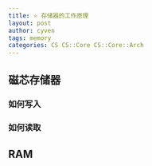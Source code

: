 ```yaml
---
title: ⭐️ 存储器的工作原理
layout: post
author: cyven
tags: memory
categories: CS CS::Core CS::Core::Arch
---
```



## 磁芯存储器

### 如何写入

### 如何读取

## RAM

